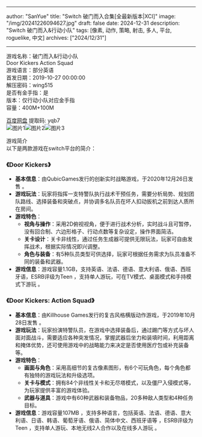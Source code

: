 
---
author: "SanYue"
title: "Switch 破门而入合集[全最新版本|XCI]"
image: "/img/20241226094627.jpg"
draft: false
date: 2024-12-31
description: "Switch 破门而入&行动小队"
tags: [像素, 动作, 策略, 射击, 多人, 平台, roguelike, 中文]
archives: ["2024/12/31"]

---

游戏名称：破门而入&行动小队   
Door Kickers Action Squad    
游戏语言：部分英语  
首发日期：2019-10-27 00:00:00  
解压密码：wing515  
是否有金手指：是  
版本：仅行动小队对应金手指   
容量：400M+100M

[百度网盘](https://pan.baidu.com/s/14dFezZm15rSvxs8acirwBg) 提取码: yqb7  
![图片1](/img/6aef2b.jpg)![图片2](/img/fd1817.jpg)![图片3](/img/e02533.jpg)  

游戏简介  
以下是两款游戏在switch平台的简介：

### 《Door Kickers》
- **基本信息**：由QubicGames发行的创新实时战略游戏，于2020年12月26日发售 。
- **游戏玩法**：玩家将指挥一支特警队执行战术干预任务，需要分析局势、规划团队路线、选择装备和突破点，并协调多名队员在坏人扣动扳机之前到达人质所在房间。
- **游戏特色**：
    - **视角与操作**：采用2D俯视视角，便于进行战术分析，实时战斗且可暂停，没有回合制、六边形格子、行动点数等复杂设定，操作界面简洁。
    - **关卡设计**：关卡非线性，通过任务生成器可提供无限玩法，玩家可自由发挥战术，根据实际情况即兴调整。
    - **角色与装备**：有5种队员类型可供选择，玩家可根据任务需求为队员准备不同的装备和武器。
- **游戏信息**：游戏容量1.1GB，支持英语、法语、德语、意大利语、俄语、西班牙语，ESRB评级为Teen ，支持单人游玩，可在TV模式、桌面模式和手持模式下游玩 。

### 《Door Kickers: Action Squad》
- **基本信息**：由Killhouse Games发行的复古风格横版动作游戏，于2019年10月28日发售 。
- **游戏玩法**：玩家扮演特警队员，在游戏中选择装备后，通过踢门等方式与坏人面对面战斗，需要适应各种突发情况，掌握武器后坐力和装填时间，利用距离和掩体优势，还可使用游戏中的战略能力来决定是否使用医疗包或补充装备等。
- **游戏特色**：
    - **画面与角色**：采用高细节的复古像素图形，有6个可玩角色，每个角色都有独特的游戏玩法和升级选项。
    - **关卡与模式**：拥有84个非线性关卡和无尽塔模式，以及僵尸入侵模式等，为玩家提供丰富的游戏体验。
    - **武器与道具**：游戏中有60种武器和装备物品，20多种敌人类型和4种任务目标。
- **游戏信息**：游戏容量107MB ，支持多种语言，包括英语、法语、德语、意大利语、日语、韩语、葡萄牙语、俄语、简体中文、西班牙语等 ，ESRB评级为Teen ，支持单人游玩、本地无线2人合作以及在线多人游玩 。

